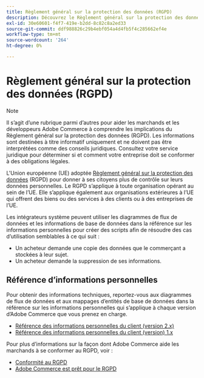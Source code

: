 ```yaml
---
title: Règlement général sur la protection des données (RGPD)
description: Découvrez le Règlement général sur la protection des données (RGPD), qui est une législation qui réglemente la protection des données et la confidentialité pour tous les individus de l’Union européenne et de l’Espace économique européen.
exl-id: 30e60601-f4f7-419e-b2dd-8c82c8a2ed33
source-git-commit: ddf988826c29b4ebf054a4d4fb5f4c285662ef4e
workflow-type: tm+mt
source-wordcount: '264'
ht-degree: 0%

---
```


# Règlement général sur la protection des données (RGPD)

>[!NOTE]
>
>Il s’agit d’une rubrique parmi d’autres pour aider les marchands et les développeurs Adobe Commerce à comprendre les implications du Règlement général sur la protection des données (RGPD). Les informations sont destinées à titre informatif uniquement et ne doivent pas être interprétées comme des conseils juridiques. Consultez votre service juridique pour déterminer si et comment votre entreprise doit se conformer à des obligations légales.

L&#39;Union européenne (UE) adoptée [Règlement général sur la protection des données](https://ec.europa.eu/info/law/law-topic/data-protection_en) (RGPD) pour donner à ses citoyens plus de contrôle sur leurs données personnelles. Le RGPD s’applique à toute organisation opérant au sein de l’UE. Elle s’applique également aux organisations extérieures à l’UE qui offrent des biens ou des services à des clients ou à des entreprises de l’UE.

Les intégrateurs système peuvent utiliser les diagrammes de flux de données et les informations de base de données dans la référence sur les informations personnelles pour créer des scripts afin de résoudre des cas d’utilisation semblables à ce qui suit :

- Un acheteur demande une copie des données que le commerçant a stockées à leur sujet.
- Un acheteur demande la suppression de ses informations.

## Référence d’informations personnelles

Pour obtenir des informations techniques, reportez-vous aux diagrammes de flux de données et aux mappages d’entités de base de données dans la référence sur les informations personnelles qui s’applique à chaque version d’Adobe Commerce que vous prenez en charge.

- [Référence des informations personnelles du client (version 2.x)](data-m2.md)
- [Référence des informations personnelles du client (version) 1.x](data-m1.md)

Pour plus d’informations sur la façon dont Adobe Commerce aide les marchands à se conformer au RGPD, voir :

- [Conformité au RGPD](https://experienceleague.adobe.com/docs/commerce-admin/start/compliance/privacy/compliance-gdpr.html)
- [Adobe Commerce est prêt pour le RGPD](https://business.adobe.com/privacy/general-data-protection-regulation.html)
